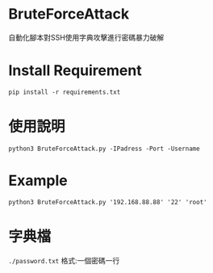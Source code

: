 # BruteForceAttack
自動化腳本對SSH使用字典攻擊進行密碼暴力破解
# Install Requirement
    pip install -r requirements.txt
# 使用說明
    python3 BruteForceAttack.py -IPadress -Port -Username
# Example
    python3 BruteForceAttack.py '192.168.88.88' '22' 'root'
# 字典檔
`./password.txt`
格式:一個密碼一行
